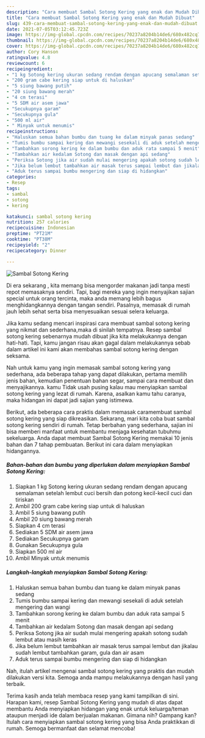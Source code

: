 ```yaml
---
description: "Cara membuat Sambal Sotong Kering yang enak dan Mudah Dibuat"
title: "Cara membuat Sambal Sotong Kering yang enak dan Mudah Dibuat"
slug: 439-cara-membuat-sambal-sotong-kering-yang-enak-dan-mudah-dibuat
date: 2021-07-05T03:12:45.723Z
image: https://img-global.cpcdn.com/recipes/70237a8204b14de6/680x482cq70/sambal-sotong-kering-foto-resep-utama.jpg
thumbnail: https://img-global.cpcdn.com/recipes/70237a8204b14de6/680x482cq70/sambal-sotong-kering-foto-resep-utama.jpg
cover: https://img-global.cpcdn.com/recipes/70237a8204b14de6/680x482cq70/sambal-sotong-kering-foto-resep-utama.jpg
author: Cory Hanson
ratingvalue: 4.8
reviewcount: 6
recipeingredient:
- "1 kg Sotong kering ukuran sedang rendam dengan apucang semalaman setelah lembut cuci bersih dan potong kecilkecil cuci dan tiriskan"
- "200 gram cabe kering siap untuk di haluskan"
- "5 siung bawang putih"
- "20 siung bawang merah"
- "4 cm terasi"
- "5 SDM air asem jawa"
- "Secukupnya garam"
- "Secukupnya gula"
- "500 ml air"
- " Minyak untuk menumis"
recipeinstructions:
- "Haluskan semua bahan bumbu dan tuang ke dalam minyak panas sedang"
- "Tumis bumbu sampai kering dan mewangi sesekali di aduk setelah mengering dan wangi"
- "Tambahkan sorong kering ke dalam bumbu dan aduk rata sampai 5 menit"
- "Tambahkan air kedalam Sotong dan masak dengan api sedang"
- "Periksa Sotong jika air sudah mulai mengering apakah sotong sudah lembut atau masih keras"
- "Jika belum lembut tambahkan air masak terus sampai lembut dan jikalau sudah lembut tambahkan garam, gula dan air asam"
- "Aduk terus sampai bumbu mengering dan siap di hidangkan"
categories:
- Resep
tags:
- sambal
- sotong
- kering

katakunci: sambal sotong kering 
nutrition: 257 calories
recipecuisine: Indonesian
preptime: "PT21M"
cooktime: "PT38M"
recipeyield: "2"
recipecategory: Dinner

---
```



![Sambal Sotong Kering](https://img-global.cpcdn.com/recipes/70237a8204b14de6/680x482cq70/sambal-sotong-kering-foto-resep-utama.jpg)

Di era  sekarang , kita memang bisa mengorder makanan jadi tanpa mesti repot memasaknya sendiri. Tapi, bagi mereka yang ingin menyajikan sajian special untuk orang tercinta, maka anda memang lebih bagus menghidangkannya dengan tangan sendiri. Pasalnya, memasak di rumah jauh lebih sehat serta bisa menyesuaikan sesuai selera keluarga.

Jika kamu sedang mencari inspirasi cara membuat sambal sotong kering yang nikmat dan sederhana,maka di sinilah tempatnya. Resep sambal sotong kering  sebenarnya mudah dibuat jika kita melakukannya dengan hati-hati. Tapi, kamu jangan risau akan gagal dalam melakukannya 
sebab dalam artikel ini kami akan membahas sambal sotong kering dengan seksama.  



Nah untuk kamu yang ingin memasak sambal sotong kering yang sederhana, ada beberapa tahap yang dapat dilakukan, pertama memilih jenis bahan, kemudian penentuan bahan segar, sampai cara membuat dan menyajikannya. kamu Tidak usah pusing kalau mau menyiapkan sambal sotong kering yang lezat di rumah. Karena, asalkan kamu  tahu caranya, maka hidangan ini dapat jadi sajian yang istimewa.

Berikut, ada beberapa cara praktis  dalam memasak caramembuat sambal sotong kering yang siap dikreasikan. Sekarang, mari kita coba buat sambal sotong kering sendiri di rumah. Tetap berbahan yang sederhana, sajian ini bisa memberi manfaat untuk membantu menjaga kesehatan tubuhmu sekeluarga. Anda dapat membuat Sambal Sotong Kering memakai 10 jenis bahan dan 7 tahap pembuatan. Berikut ini cara dalam menyiapkan hidangannya.

<!--inarticleads1-->

##### Bahan-bahan dan bumbu yang diperlukan dalam menyiapkan Sambal Sotong Kering:

1. Siapkan 1 kg Sotong kering ukuran sedang rendam dengan apucang semalaman setelah lembut cuci bersih dan potong kecil-kecil cuci dan tiriskan
1. Ambil 200 gram cabe kering siap untuk di haluskan
1. Ambil 5 siung bawang putih
1. Ambil 20 siung bawang merah
1. Siapkan 4 cm terasi
1. Sediakan 5 SDM air asem jawa
1. Sediakan Secukupnya garam
1. Gunakan Secukupnya gula
1. Siapkan 500 ml air
1. Ambil  Minyak untuk menumis




<!--inarticleads2-->

##### Langkah-langkah menyiapkan Sambal Sotong Kering:

1. Haluskan semua bahan bumbu dan tuang ke dalam minyak panas sedang
1. Tumis bumbu sampai kering dan mewangi sesekali di aduk setelah mengering dan wangi
1. Tambahkan sorong kering ke dalam bumbu dan aduk rata sampai 5 menit
1. Tambahkan air kedalam Sotong dan masak dengan api sedang
1. Periksa Sotong jika air sudah mulai mengering apakah sotong sudah lembut atau masih keras
1. Jika belum lembut tambahkan air masak terus sampai lembut dan jikalau sudah lembut tambahkan garam, gula dan air asam
1. Aduk terus sampai bumbu mengering dan siap di hidangkan




Nah, itulah artikel mengenai  sambal sotong kering  yang praktis dan mudah dilakukan versi kita. Semoga anda mampu melakukannya dengan hasil yang terbaik. 

Terima kasih anda telah membaca resep yang kami tampilkan di sini. Harapan kami, resep  Sambal Sotong Kering yang mudah di atas dapat membantu Anda menyiapkan hidangan yang enak untuk keluarga/teman ataupun menjadi ide dalam berjualan makanan. Gimana nih? Gampang kan? Itulah cara menyiapkan sambal sotong kering yang bisa Anda praktikkan di rumah. Semoga bermanfaat dan selamat mencoba!

